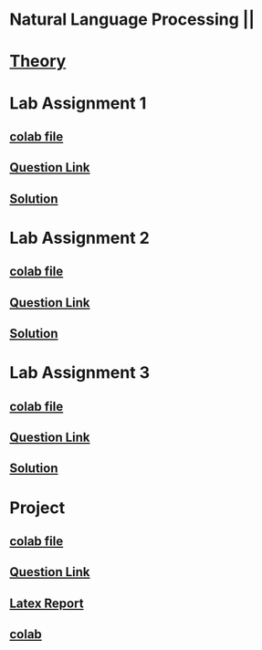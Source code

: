# Natural Language Processing ||

# [Theory](https://drive.google.com/drive/folders/1H-7OjSH3qUzMSY2PAUAts2fZ0zY0VyP5)


# Lab Assignment 1
## [colab file](https://colab.research.google.com/drive/1fW63JYFASCfJdyMRRYNVioseLSLtTMWG#scrollTo=f9a00733)

## [Question Link](https://docs.google.com/document/d/1GX03WflMn5AcTeMFa_CjTDZ6gbDmiGsc/edit?usp=sharing&ouid=103430974548220325352&rtpof=true&sd=true)
## [Solution](https://colab.research.google.com/drive/1WR0zJ0y19Gb2ycxpa7EDkaT_fMPXF_27?usp=sharing)


# Lab Assignment 2
## [colab file]()

## [Question Link](https://docs.google.com/document/d/1vDRm4WophXI3HeV4NP4bjZmqn0_MSSZ2/edit?usp=sharing&ouid=117980306697681282235&rtpof=true&sd=true)
## [Solution](https://colab.research.google.com/drive/1PvYMyPn3X0Wh-ZLsUItCPtAE_88nQROD?usp=sharing)



# Lab Assignment 3
## [colab file]()

## [Question Link](https://docs.google.com/document/d/1-fVmbB6PRjtyjd7NLNffJFNp3sqYYKoSotHGlWBlaBw/edit?tab=t.0#heading=h.gjdgxs)
## [Solution](https://colab.research.google.com/drive/1Gl7sZylEdd26ptBIaNBVFBEhJ8KVmXHR?usp=sharing)


# Project 
## [colab file]()

## [Question Link](https://docs.google.com/document/d/12I4d-Ui8FYCrbLEv37PvlStSn6gfwPEcVVDrqpJrtWA/edit?tab=t.0#heading=h.gjdgxs)
## [Latex Report](https://www.overleaf.com/read/zhnfddqqsngf#8606d1) 

## [colab](https://colab.research.google.com/drive/1fIUTzLuwU2XJgO3U6QnpNHzw15DTnqWx?usp=sharing)

